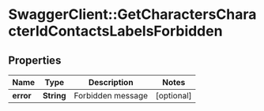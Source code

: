 # SwaggerClient::GetCharactersCharacterIdContactsLabelsForbidden

## Properties
Name | Type | Description | Notes
------------ | ------------- | ------------- | -------------
**error** | **String** | Forbidden message | [optional] 


